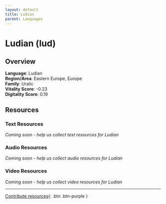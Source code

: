 ```yaml
---
layout: default
title: Ludian
parent: Languages
---
```


# Ludian (lud)

## Overview

**Language**: Ludian  
**Region/Area**: Eastern Europe, Europe  
**Family**: Uralic  
**Vitality Score**: -0.23  
**Digitality Score**: 0.19  

## Resources

### Text Resources
*Coming soon - help us collect text resources for Ludian*

### Audio Resources
*Coming soon - help us collect audio resources for Ludian*

### Video Resources
*Coming soon - help us collect video resources for Ludian*

---

[Contribute resources](https://fairtrain.github.io/){: .btn .btn-purple }
